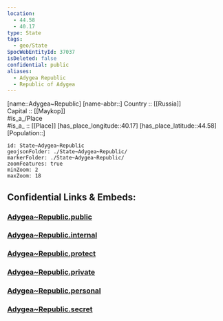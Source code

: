```yaml
---
location:
  - 44.58
  - 40.17
type: State
tags:
  - geo/State
SpocWebEntityId: 37037
isDeleted: false
confidential: public
aliases:
  - Adygea Republic
  - Republic of Adygea 
---
```

[name::Adygea~Republic] 
[name-abbr::] 
Country :: [[Russia]]  
Capital :: [[Maykop]]  
#is_a_/Place  
#is_a_ :: [[Place]] 
[has_place_longitude::40.17] 
[has_place_latitude::44.58] 
[Population::] 



```leaflet
id: State~Adygea~Republic
geojsonFolder: ./State~Adygea~Republic/
markerFolder: ./State~Adygea~Republic/
zoomFeatures: true 
minZoom: 2 
maxZoom: 18
```


## Confidential Links & Embeds: 

### [Adygea~Republic.public](/_public/\Earth\Continent\Europe\Europe~East\Russia\Russia~SouthAdygea~Republic.public.md) 

### [Adygea~Republic.internal](/_internal/\Earth\Continent\Europe\Europe~East\Russia\Russia~SouthAdygea~Republic.internal.md) 

### [Adygea~Republic.protect](/_protect/\Earth\Continent\Europe\Europe~East\Russia\Russia~SouthAdygea~Republic.protect.md) 

### [Adygea~Republic.private](/_private/\Earth\Continent\Europe\Europe~East\Russia\Russia~SouthAdygea~Republic.private.md) 

### [Adygea~Republic.personal](/_personal/\Earth\Continent\Europe\Europe~East\Russia\Russia~SouthAdygea~Republic.personal.md) 

### [Adygea~Republic.secret](/_secret/\Earth\Continent\Europe\Europe~East\Russia\Russia~SouthAdygea~Republic.secret.md)

